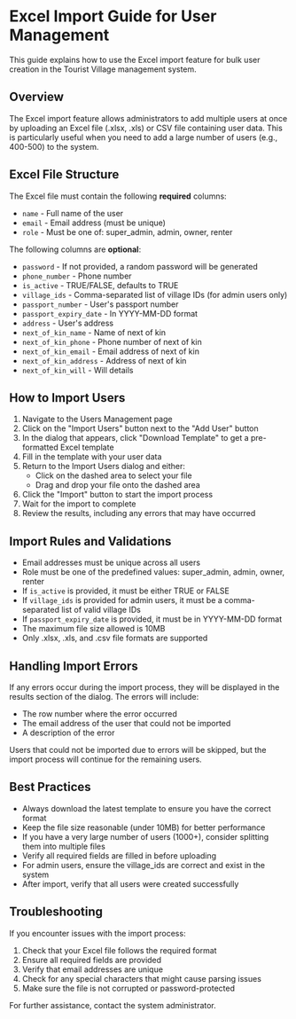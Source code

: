 # Excel Import Guide for User Management

This guide explains how to use the Excel import feature for bulk user creation in the Tourist Village management system.

## Overview

The Excel import feature allows administrators to add multiple users at once by uploading an Excel file (.xlsx, .xls) or CSV file containing user data. This is particularly useful when you need to add a large number of users (e.g., 400-500) to the system.

## Excel File Structure

The Excel file must contain the following **required** columns:

- `name` - Full name of the user
- `email` - Email address (must be unique)
- `role` - Must be one of: super_admin, admin, owner, renter

The following columns are **optional**:

- `password` - If not provided, a random password will be generated
- `phone_number` - Phone number
- `is_active` - TRUE/FALSE, defaults to TRUE
- `village_ids` - Comma-separated list of village IDs (for admin users only)
- `passport_number` - User's passport number
- `passport_expiry_date` - In YYYY-MM-DD format
- `address` - User's address
- `next_of_kin_name` - Name of next of kin
- `next_of_kin_phone` - Phone number of next of kin
- `next_of_kin_email` - Email address of next of kin
- `next_of_kin_address` - Address of next of kin
- `next_of_kin_will` - Will details

## How to Import Users

1. Navigate to the Users Management page
2. Click on the "Import Users" button next to the "Add User" button
3. In the dialog that appears, click "Download Template" to get a pre-formatted Excel template
4. Fill in the template with your user data
5. Return to the Import Users dialog and either:
   - Click on the dashed area to select your file
   - Drag and drop your file onto the dashed area
6. Click the "Import" button to start the import process
7. Wait for the import to complete
8. Review the results, including any errors that may have occurred

## Import Rules and Validations

- Email addresses must be unique across all users
- Role must be one of the predefined values: super_admin, admin, owner, renter
- If `is_active` is provided, it must be either TRUE or FALSE
- If `village_ids` is provided for admin users, it must be a comma-separated list of valid village IDs
- If `passport_expiry_date` is provided, it must be in YYYY-MM-DD format
- The maximum file size allowed is 10MB
- Only .xlsx, .xls, and .csv file formats are supported

## Handling Import Errors

If any errors occur during the import process, they will be displayed in the results section of the dialog. The errors will include:

- The row number where the error occurred
- The email address of the user that could not be imported
- A description of the error

Users that could not be imported due to errors will be skipped, but the import process will continue for the remaining users.

## Best Practices

- Always download the latest template to ensure you have the correct format
- Keep the file size reasonable (under 10MB) for better performance
- If you have a very large number of users (1000+), consider splitting them into multiple files
- Verify all required fields are filled in before uploading
- For admin users, ensure the village_ids are correct and exist in the system
- After import, verify that all users were created successfully

## Troubleshooting

If you encounter issues with the import process:

1. Check that your Excel file follows the required format
2. Ensure all required fields are provided
3. Verify that email addresses are unique
4. Check for any special characters that might cause parsing issues
5. Make sure the file is not corrupted or password-protected

For further assistance, contact the system administrator.
